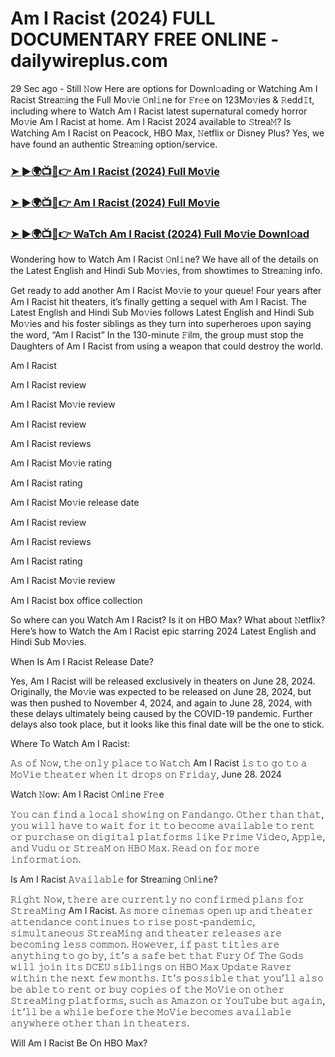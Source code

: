 # Am I Racist (2024) FULL DOCUMENTARY FREE ONLINE - dailywireplus.com

29 Sec ago - Still 𝙽ow Here are options for Downl𝚘ading or Watching Am I Racist Strea𝚖ing the Full Mo𝚟ie 𝙾nl𝚒ne for 𝙵r𝚎e on 123Mo𝚟ies & 𝚁edd𝙸t, including where to Watch Am I Racist latest supernatural comedy horror Mo𝚟ie Am I Racist at home. Am I Racist 2024 available to 𝚂trea𝙼? Is Watching Am I Racist on Peacock, HBO Max, 𝙽etflix or Disney Plus? Yes, we have found an authentic Strea𝚖ing option/service.

<h3><a href="https://k21film.com/play.php?movie=tt33034103">➤ ►🌍📺📱👉 Am I Racist (2024) Full Mo𝚟ie</a></h3>

<h3><a href="https://k21film.com/play.php?movie=tt33034103">➤ ►🌍📺📱👉 Am I Racist (2024) Full Mo𝚟ie</a></h3>

<h3><a href="https://k21film.com/play.php?movie=tt33034103">➤ ►🌍📺📱👉 WaTch Am I Racist (2024) Full Mo𝚟ie Downl𝚘ad</a></h3>

Wondering how to Watch Am I Racist 𝙾nl𝚒ne? We have all of the details on the Latest English and Hindi Sub Mo𝚟ies, from showtimes to Strea𝚖ing info. 

Get ready to add another Am I Racist Mo𝚟ie to your queue! Four years after Am I Racist hit theaters, it’s finally getting a sequel with Am I Racist. The Latest English and Hindi Sub Mo𝚟ies follows Latest English and Hindi Sub Mo𝚟ies and his foster siblings as they turn into superheroes upon saying the word, “Am I Racist” In the 130-minute 𝙵ilm, the group must stop the Daughters of Am I Racist from using a weapon that could destroy the world. 

Am I Racist

Am I Racist review

Am I Racist Mo𝚟ie review

Am I Racist review

Am I Racist reviews

Am I Racist Mo𝚟ie rating

Am I Racist rating

Am I Racist Mo𝚟ie release date

Am I Racist review

Am I Racist reviews

Am I Racist rating

Am I Racist Mo𝚟ie review

Am I Racist box office collection

So where can you Watch Am I Racist? Is it on HBO Max? What about 𝙽etflix? Here’s how to Watch the Am I Racist epic starring 2024 Latest English and Hindi Sub Mo𝚟ies. 

When Is Am I Racist Release Date? 

Yes, Am I Racist will be released exclusively in theaters on June 28, 2024. Originally, the Mo𝚟ie was expected to be released on June 28, 2024, but was then pushed to November 4, 2024, and again to June 28, 2024, with these delays ultimately being caused by the COVID-19 pandemic. Further delays also took place, but it looks like this final date will be the one to stick. 

Where To Watch Am I Racist: 

𝙰𝚜 𝚘𝚏 𝙽𝚘𝚠, 𝚝𝚑𝚎 𝚘𝚗𝚕𝚢 𝚙𝚕𝚊𝚌𝚎 𝚝𝚘 𝚆𝚊𝚝𝚌𝚑 Am I Racist 𝚒𝚜 𝚝𝚘 𝚐𝚘 𝚝𝚘 𝚊 𝙼𝚘𝚅𝚒𝚎 𝚝𝚑𝚎𝚊𝚝𝚎𝚛 𝚠𝚑𝚎𝚗 𝚒𝚝 𝚍𝚛𝚘𝚙𝚜 𝚘𝚗 𝙵𝚛𝚒𝚍𝚊𝚢, June 28. 2024

Watch 𝙽ow: Am I Racist 𝙾nl𝚒ne 𝙵r𝚎e 

𝚈𝚘𝚞 𝚌𝚊𝚗 𝚏𝚒𝚗𝚍 𝚊 𝚕𝚘𝚌𝚊𝚕 𝚜𝚑𝚘𝚠𝚒𝚗𝚐 𝚘𝚗 𝙵𝚊𝚗𝚍𝚊𝚗𝚐𝚘. 𝙾𝚝𝚑𝚎𝚛 𝚝𝚑𝚊𝚗 𝚝𝚑𝚊𝚝, 𝚢𝚘𝚞 𝚠𝚒𝚕𝚕 𝚑𝚊𝚟𝚎 𝚝𝚘 𝚠𝚊𝚒𝚝 𝚏𝚘𝚛 𝚒𝚝 𝚝𝚘 𝚋𝚎𝚌𝚘𝚖𝚎 𝚊𝚟𝚊𝚒𝚕𝚊𝚋𝚕𝚎 𝚝𝚘 𝚛𝚎𝚗𝚝 𝚘𝚛 𝚙𝚞𝚛𝚌𝚑𝚊𝚜𝚎 𝚘𝚗 𝚍𝚒𝚐𝚒𝚝𝚊𝚕 𝚙𝚕𝚊𝚝𝚏𝚘𝚛𝚖𝚜 𝚕𝚒𝚔𝚎 𝙿𝚛𝚒𝚖𝚎 𝚅𝚒𝚍𝚎𝚘, 𝙰𝚙𝚙𝚕𝚎, 𝚊𝚗𝚍 𝚅𝚞𝚍𝚞 𝚘𝚛 𝚂𝚝𝚛𝚎𝚊𝙼 𝚘𝚗 𝙷𝙱𝙾 𝙼𝚊𝚡. 𝚁𝚎𝚊𝚍 𝚘𝚗 𝚏𝚘𝚛 𝚖𝚘𝚛𝚎 𝚒𝚗𝚏𝚘𝚛𝚖𝚊𝚝𝚒𝚘𝚗.

Is Am I Racist 𝙰𝚟𝚊𝚒𝚕𝚊𝚋𝚕𝚎 for Strea𝚖ing 𝙾nl𝚒ne? 

𝚁𝚒𝚐𝚑𝚝 𝙽𝚘𝚠, 𝚝𝚑𝚎𝚛𝚎 𝚊𝚛𝚎 𝚌𝚞𝚛𝚛𝚎𝚗𝚝𝚕𝚢 𝚗𝚘 𝚌𝚘𝚗𝚏𝚒𝚛𝚖𝚎𝚍 𝚙𝚕𝚊𝚗𝚜 𝚏𝚘𝚛 𝚂𝚝𝚛𝚎𝚊𝙼𝚒𝚗𝚐 Am I Racist. 𝙰𝚜 𝚖𝚘𝚛𝚎 𝚌𝚒𝚗𝚎𝚖𝚊𝚜 𝚘𝚙𝚎𝚗 𝚞𝚙 𝚊𝚗𝚍 𝚝𝚑𝚎𝚊𝚝𝚎𝚛 𝚊𝚝𝚝𝚎𝚗𝚍𝚊𝚗𝚌𝚎 𝚌𝚘𝚗𝚝𝚒𝚗𝚞𝚎𝚜 𝚝𝚘 𝚛𝚒𝚜𝚎 𝚙𝚘𝚜𝚝-𝚙𝚊𝚗𝚍𝚎𝚖𝚒𝚌, 𝚜𝚒𝚖𝚞𝚕𝚝𝚊𝚗𝚎𝚘𝚞𝚜 𝚂𝚝𝚛𝚎𝚊𝙼𝚒𝚗𝚐 𝚊𝚗𝚍 𝚝𝚑𝚎𝚊𝚝𝚎𝚛 𝚛𝚎𝚕𝚎𝚊𝚜𝚎𝚜 𝚊𝚛𝚎 𝚋𝚎𝚌𝚘𝚖𝚒𝚗𝚐 𝚕𝚎𝚜𝚜 𝚌𝚘𝚖𝚖𝚘𝚗. 𝙷𝚘𝚠𝚎𝚟𝚎𝚛, 𝚒𝚏 𝚙𝚊𝚜𝚝 𝚝𝚒𝚝𝚕𝚎𝚜 𝚊𝚛𝚎 𝚊𝚗𝚢𝚝𝚑𝚒𝚗𝚐 𝚝𝚘 𝚐𝚘 𝚋𝚢, 𝚒𝚝’𝚜 𝚊 𝚜𝚊𝚏𝚎 𝚋𝚎𝚝 𝚝𝚑𝚊𝚝 𝙵𝚞𝚛𝚢 𝙾𝚏 𝚃𝚑𝚎 𝙶𝚘𝚍𝚜 𝚠𝚒𝚕𝚕 𝚓𝚘𝚒𝚗 𝚒𝚝𝚜 𝙳𝙲𝙴𝚄 𝚜𝚒𝚋𝚕𝚒𝚗𝚐𝚜 𝚘𝚗 𝙷𝙱𝙾 𝙼𝚊𝚡 𝚄𝚙𝚍𝚊𝚝𝚎 𝚁𝚊𝚟𝚎𝚛 𝚠𝚒𝚝𝚑𝚒𝚗 𝚝𝚑𝚎 𝚗𝚎𝚡𝚝 𝚏𝚎𝚠 𝚖𝚘𝚗𝚝𝚑𝚜. 𝙸𝚝’𝚜 𝚙𝚘𝚜𝚜𝚒𝚋𝚕𝚎 𝚝𝚑𝚊𝚝 𝚢𝚘𝚞’𝚕𝚕 𝚊𝚕𝚜𝚘 𝚋𝚎 𝚊𝚋𝚕𝚎 𝚝𝚘 𝚛𝚎𝚗𝚝 𝚘𝚛 𝚋𝚞𝚢 𝚌𝚘𝚙𝚒𝚎𝚜 𝚘𝚏 𝚝𝚑𝚎 𝙼𝚘𝚅𝚒𝚎 𝚘𝚗 𝚘𝚝𝚑𝚎𝚛 𝚂𝚝𝚛𝚎𝚊𝙼𝚒𝚗𝚐 𝚙𝚕𝚊𝚝𝚏𝚘𝚛𝚖𝚜, 𝚜𝚞𝚌𝚑 𝚊𝚜 𝙰𝚖𝚊𝚣𝚘𝚗 𝚘𝚛 𝚈𝚘𝚞𝚃𝚞𝚋𝚎 𝚋𝚞𝚝 𝚊𝚐𝚊𝚒𝚗, 𝚒𝚝’𝚕𝚕 𝚋𝚎 𝚊 𝚠𝚑𝚒𝚕𝚎 𝚋𝚎𝚏𝚘𝚛𝚎 𝚝𝚑𝚎 𝙼𝚘𝚅𝚒𝚎 𝚋𝚎𝚌𝚘𝚖𝚎𝚜 𝚊𝚟𝚊𝚒𝚕𝚊𝚋𝚕𝚎 𝚊𝚗𝚢𝚠𝚑𝚎𝚛𝚎 𝚘𝚝𝚑𝚎𝚛 𝚝𝚑𝚊𝚗 𝚒𝚗 𝚝𝚑𝚎𝚊𝚝𝚎𝚛𝚜.

Will Am I Racist Be On HBO Max? 
